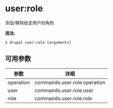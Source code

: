 # user:role
添加/移除给定用户的角色

**用法:**
```
$ drupal user:role [arguments]
```

## 可用参数
参数 | 详细
---------|-------------
operation | commands.user.role.operation
user | commands.user.role.user
role | commands.user.role.role
